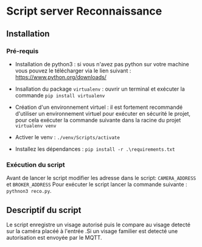 # Script server Reconnaissance

## Installation

### Pré-requis
- Installation de python3 : si vous n'avez pas python sur votre machine vous pouvez le télécharger via le lien suivant : https://www.python.org/downloads/

- Insallation du package `virtualenv` : ouvrir un terminal et exécuter la commande `pip install virtualenv`

- Création d'un environnement virtuel : il est fortement recommandé d'utiliser un environnement virtuel pour exécuter en sécurité le projet, pour cela exécuter la commande suivante dans la racine du projet `virtualenv venv`

- Activer le venv : `./venv/Scripts/activate`

- Installez les dépendances : `pip install -r .\requirements.txt`

### Exécution du script

Avant de lancer le script modifier les adresse dans le script: `CAMERA_ADDRESS` et `BROKER_ADDRESS`
Pour exécuter le script lancer la commande suivante : `pythnon3 reco.py`.

## Descriptif du script

Le script enregistre un visage autorisé puis le compare au visage detecté sur la caméra placéé à l'entrée .Si un visage familier est detecté une autorisation est envoyée par le MQTT.





